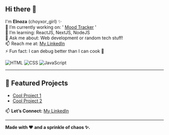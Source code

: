 ## Hi there 👋

I'm **Elnoza** (choyxor_girl) ✨  
🔭 I’m currently working on: ' [Mood Tracker](https://github.com/MamatovaElnoza/mood-tracker.git) '        
🌱 I’m learning: ReactJS, NextJS, NodeJS  
💬 Ask me about: Web development or random tech stuff!  
📫 Reach me at: [My LinkedIn](https://www.linkedin.com/in/elnoza-mamatova-6122a8328)   
⚡ Fun fact: I can debug better than I can cook 🍳 

![HTML](https://img.shields.io/badge/Code-HTML-orange) ![CSS](https://img.shields.io/badge/Style-CSS-blue) ![JavaScript](https://img.shields.io/badge/Script-JavaScript-yellow)

---

## 🌟 Featured Projects
- [Cool Project 1](https://github.com/MamatovaElnoza/Responsive-Admin-Dashboard)  
- [Cool Project 2](https://github.com/MamatovaElnoza/Lamoda)  


📫 **Let’s Connect:** [My LinkedIn](https://linkedin.com/in/elnoza-mamatova-6122a8328)  

---

**Made with ❤️ and a sprinkle of chaos ✨.**
